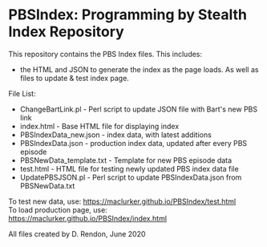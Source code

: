 # PBSIndex: Programming by Stealth Index Repository
This repository contains the PBS Index files. This includes:
* the HTML and JSON to generate the index as the page loads. As well as files to update & test index page.

File List:
* ChangeBartLink.pl - Perl script to update JSON file with Bart's new PBS link 
* index.html - Base HTML file for displaying index
* PBSIndexData_new.json - index data, with latest additions
* PBSIndexData.json - production index data, updated after every PBS episode
* PBSNewData_template.txt - Template for new PBS episode data
* test.html - HTML file for testing newly updated PBS index data file
* UpdatePBSJSON.pl - Perl script to update PBSIndexData.json from PBSNewData.txt

To test new data, use: https://maclurker.github.io/PBSIndex/test.html
<br>
To load production page, use: https://maclurker.github.io/PBSIndex/index.html

All files created by D. Rendon, June 2020

